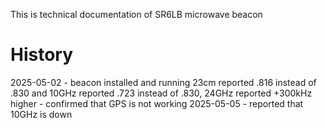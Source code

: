 This is technical documentation of SR6LB microwave beacon


# History

2025-05-02 - beacon installed and running 23cm reported .816 instead of .830 and 10GHz reported .723 instead of .830, 24GHz reported +300kHz higher - confirmed that GPS is not working
2025-05-05 - reported that 10GHz is down
